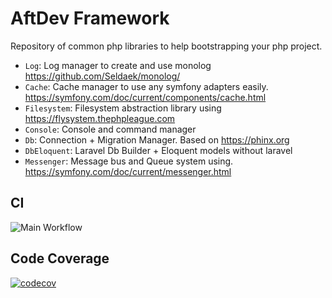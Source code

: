# AftDev Framework

Repository of common php libraries to help bootstrapping your php project.

- `Log`: Log manager to create and use monolog https://github.com/Seldaek/monolog/
- `Cache`: Cache manager to use any symfony adapters easily. https://symfony.com/doc/current/components/cache.html
- `Filesystem`: Filesystem abstraction library using https://flysystem.thephpleague.com 
- `Console`: Console and command manager
- `Db`: Connection + Migration Manager. Based on https://phinx.org
- `DbEloquent`: Laravel Db Builder + Eloquent models without laravel
- `Messenger`: Message bus and Queue system using. https://symfony.com/doc/current/messenger.html

## CI

![Main Workflow](https://github.com/aftdev/framework/workflows/Main%20Workflow/badge.svg)

## Code Coverage

[![codecov](https://codecov.io/gh/aftdev/framework/branch/master/graph/badge.svg)](https://codecov.io/gh/aftdev/framework)
